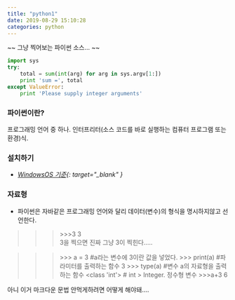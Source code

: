 ```yaml
---
title: "python1"
date: 2019-08-29 15:10:28
categories: python
---
```

<script type="text/javascript" src="/assets/js/main.min.js" />
<script type="text/javascript">
   console.log("test");
</script>

~~ 그냥 찍어보는 파이썬 소스... ~~
```python
import sys
try:
    total = sum(int(arg) for arg in sys.argv[1:])
    print 'sum =', total
except ValueError:
    print 'Please supply integer arguments'
```

### 파이썬이란?
프로그래밍 언어 중 하나. 인터프리터(소스 코드를 바로 실행하는 컴퓨터 프로그램 또는 환경)식.  

### 설치하기  
- *[WindowsOS 기준](https://www.python.org/downloads/){: target="_blank" }*

### 자료형
- 파이썬은 자바같은 프로그래밍 언어와 달리 데이터(변수)의 형식을 명시하지않고 선언한다.  
>>>\>>>3
>>>3  
3을 찍으면 진짜 그냥 3이 찍힌다.....  
  
>>> \>>> a = 3 #a라는 변수에 3이란 값을 넣었다.
>>> \>>> print(a) #파라미터를 출력하는 함수
>>> 3
>>> \>>> type(a) #변수 a의 자료형을 출력하는 함수
>>> <class 'int'> # int > Integer. 정수형 변수
>>> \>>>a+3
>>> 6



  
아니 이거 마크다운 문법 안먹게하려면 어떻게 해야돼....
